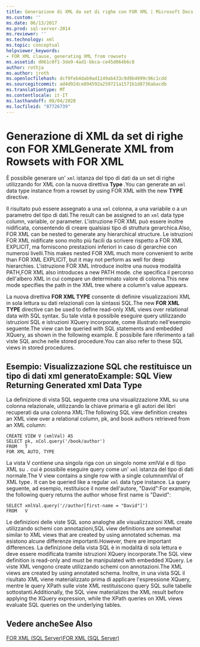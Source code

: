```yaml
---
title: Generazione di XML da set di righe con FOR XML | Microsoft Docs
ms.custom: ''
ms.date: 06/13/2017
ms.prod: sql-server-2014
ms.reviewer: ''
ms.technology: xml
ms.topic: conceptual
helpviewer_keywords:
- FOR XML clause, generating XML from rowsets
ms.assetid: d061c0f1-3de9-4ad1-bbca-ce45d064b6c8
author: rothja
ms.author: jroth
ms.openlocfilehash: dcf9feb4dab9ad1149ab433c9d9b4999c96c1cdd
ms.sourcegitcommit: ad4d92dce894592a259721a1571b1d8736abacdb
ms.translationtype: MT
ms.contentlocale: it-IT
ms.lasthandoff: 08/04/2020
ms.locfileid: "87726739"
---
```

# <a name="generate-xml-from-rowsets-with-for-xml"></a><span data-ttu-id="4e853-102">Generazione di XML da set di righe con FOR XML</span><span class="sxs-lookup"><span data-stu-id="4e853-102">Generate XML from Rowsets with FOR XML</span></span>
  <span data-ttu-id="4e853-103">È possibile generare un' `xml` istanza del tipo di dati da un set di righe utilizzando for XML con la nuova direttiva **Type** .</span><span class="sxs-lookup"><span data-stu-id="4e853-103">You can generate an `xml` data type instance from a rowset by using FOR XML with the new **TYPE** directive.</span></span>  
  
 <span data-ttu-id="4e853-104">Il risultato può essere assegnato a una `xml` colonna, a una variabile o a un parametro del tipo di dati.</span><span class="sxs-lookup"><span data-stu-id="4e853-104">The result can be assigned to an `xml` data type column, variable, or parameter.</span></span> <span data-ttu-id="4e853-105">L'istruzione FOR XML può essere inoltre nidificata, consentendo di creare qualsiasi tipo di struttura gerarchica.</span><span class="sxs-lookup"><span data-stu-id="4e853-105">Also, FOR XML can be nested to generate any hierarchical structure.</span></span> <span data-ttu-id="4e853-106">Le istruzioni FOR XML nidificate sono molto più facili da scrivere rispetto a FOR XML EXPLICIT, ma forniscono prestazioni inferiori in caso di gerarchie con numerosi livelli.</span><span class="sxs-lookup"><span data-stu-id="4e853-106">This makes nested FOR XML much more convenient to write than FOR XML EXPLICIT, but it may not perform as well for deep hierarchies.</span></span> <span data-ttu-id="4e853-107">L'istruzione FOR XML introduce inoltre una nuova modalità PATH,</span><span class="sxs-lookup"><span data-stu-id="4e853-107">FOR XML also introduces a new PATH mode.</span></span> <span data-ttu-id="4e853-108">che specifica il percorso dell'albero XML in cui compare un determinato valore di colonna.</span><span class="sxs-lookup"><span data-stu-id="4e853-108">This new mode specifies the path in the XML tree where a column's value appears.</span></span>  
  
 <span data-ttu-id="4e853-109">La nuova direttiva **FOR XML TYPE** consente di definire visualizzazioni XML in sola lettura su dati relazionali con la sintassi SQL.</span><span class="sxs-lookup"><span data-stu-id="4e853-109">The new **FOR XML TYPE** directive can be used to define read-only XML views over relational data with SQL syntax.</span></span> <span data-ttu-id="4e853-110">Su tale vista è possibile eseguire query utilizzando istruzioni SQL e istruzioni XQuery incorporate, come illustrato nell'esempio seguente.</span><span class="sxs-lookup"><span data-stu-id="4e853-110">The view can be queried with SQL statements and embedded XQuery, as shown in the following example.</span></span> <span data-ttu-id="4e853-111">È possibile fare riferimento a tali viste SQL anche nelle stored procedure.</span><span class="sxs-lookup"><span data-stu-id="4e853-111">You can also refer to these SQL views in stored procedures.</span></span>  
  
## <a name="example-sql-view-returning-generated-xml-data-type"></a><span data-ttu-id="4e853-112">Esempio: Visualizzazione SQL che restituisce un tipo di dati xml generato</span><span class="sxs-lookup"><span data-stu-id="4e853-112">Example: SQL View Returning Generated xml Data Type</span></span>  
 <span data-ttu-id="4e853-113">La definizione di vista SQL seguente crea una visualizzazione XML su una colonna relazionale, utilizzando la chiave primaria e gli autori dei libri recuperati da una colonna XML:</span><span class="sxs-lookup"><span data-stu-id="4e853-113">The following SQL view definition creates an XML view over a relational column, pk, and book authors retrieved from an XML column:</span></span>  
  
```  
CREATE VIEW V (xmlVal) AS  
SELECT pk, xCol.query('/book/author')  
FROM   T  
FOR XML AUTO, TYPE  
```  
  
 <span data-ttu-id="4e853-114">La vista V contiene una singola riga con un singolo nome xmlVal e di tipo XML su `.` cui è possibile eseguire query come un' `xml` istanza del tipo di dati normale.</span><span class="sxs-lookup"><span data-stu-id="4e853-114">The V view contains a single row with a single columnxmlVal of XML type`.` It can be queried like a regular `xml` data type instance.</span></span> <span data-ttu-id="4e853-115">La query seguente, ad esempio, restituisce il nome dell'autore, "David":</span><span class="sxs-lookup"><span data-stu-id="4e853-115">For example, the following query returns the author whose first name is "David":</span></span>  
  
```  
SELECT xmlVal.query('//author[first-name = "David"]')  
FROM   V  
```  
  
 <span data-ttu-id="4e853-116">Le definizioni delle viste SQL sono analoghe alle visualizzazioni XML create utilizzando schemi con annotazioni,</span><span class="sxs-lookup"><span data-stu-id="4e853-116">SQL view definitions are somewhat similar to XML views that are created by using annotated schemas.</span></span> <span data-ttu-id="4e853-117">ma esistono alcune differenze importanti.</span><span class="sxs-lookup"><span data-stu-id="4e853-117">However, there are important differences.</span></span> <span data-ttu-id="4e853-118">La definizione della vista SQL è in modalità di sola lettura e deve essere modificata tramite istruzioni XQuery incorporate.</span><span class="sxs-lookup"><span data-stu-id="4e853-118">The SQL view definition is read-only and must be manipulated with embedded XQuery.</span></span> <span data-ttu-id="4e853-119">Le viste XML vengono create utilizzando schemi con annotazioni.</span><span class="sxs-lookup"><span data-stu-id="4e853-119">The XML views are created by using annotated schema.</span></span> <span data-ttu-id="4e853-120">Inoltre, in una vista SQL il risultato XML viene materializzato prima di applicare l'espressione XQuery, mentre le query XPath sulle viste XML restituiscono query SQL sulle tabelle sottostanti.</span><span class="sxs-lookup"><span data-stu-id="4e853-120">Additionally, the SQL view materializes the XML result before applying the XQuery expression, while the XPath queries on XML views evaluate SQL queries on the underlying tables.</span></span>  
  
## <a name="see-also"></a><span data-ttu-id="4e853-121">Vedere anche</span><span class="sxs-lookup"><span data-stu-id="4e853-121">See Also</span></span>  
 [<span data-ttu-id="4e853-122">FOR XML &#40;SQL Server&#41;</span><span class="sxs-lookup"><span data-stu-id="4e853-122">FOR XML &#40;SQL Server&#41;</span></span>](for-xml-sql-server.md)  
  
  
